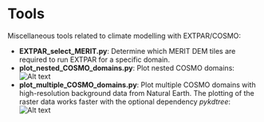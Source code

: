 # Tools
Miscellaneous tools related to climate modelling with EXTPAR/COSMO:
- **EXTPAR_select_MERIT.py**: Determine which MERIT DEM tiles are required to run EXTPAR for a specific domain.
- **plot_nested_COSMO_domains.py**: Plot nested COSMO domains:
![Alt text](https://github.com/ChristianSteger/Media/blob/master/COSMO_nested_domains.png?raw=true "Output example")
- **plot_multiple_COSMO_domains.py**: Plot multiple COSMO domains with high-resolution background data from Natural Earth. The plotting of the raster data works faster with the optional dependency *pykdtree*:
![Alt text](https://github.com/ChristianSteger/Media/blob/master/COSMO_domains.png?raw=true "Output example")